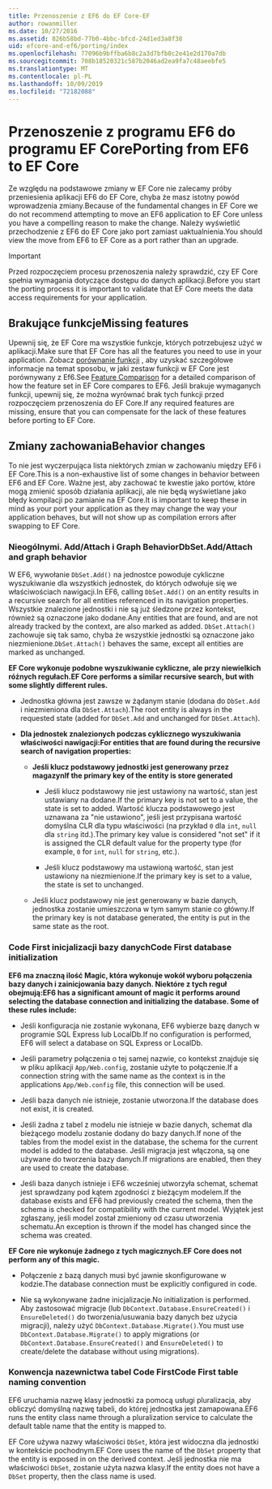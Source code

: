 ```yaml
---
title: Przenoszenie z EF6 do EF Core-EF
author: rowanmiller
ms.date: 10/27/2016
ms.assetid: 826b58bd-77b0-4bbc-bfcd-24d1ed3a8f38
uid: efcore-and-ef6/porting/index
ms.openlocfilehash: 77096b9bffba6b8c2a3d7bfb0c2e41e2d170a7db
ms.sourcegitcommit: 708b18520321c587b2046ad2ea9fa7c48aeebfe5
ms.translationtype: MT
ms.contentlocale: pl-PL
ms.lasthandoff: 10/09/2019
ms.locfileid: "72182088"
---
```

# <a name="porting-from-ef6-to-ef-core"></a><span data-ttu-id="674b4-102">Przenoszenie z programu EF6 do programu EF Core</span><span class="sxs-lookup"><span data-stu-id="674b4-102">Porting from EF6 to EF Core</span></span>

<span data-ttu-id="674b4-103">Ze względu na podstawowe zmiany w EF Core nie zalecamy próby przeniesienia aplikacji EF6 do EF Core, chyba że masz istotny powód wprowadzenia zmiany.</span><span class="sxs-lookup"><span data-stu-id="674b4-103">Because of the fundamental changes in EF Core we do not recommend attempting to move an EF6 application to EF Core unless you have a compelling reason to make the change.</span></span>
<span data-ttu-id="674b4-104">Należy wyświetlić przechodzenie z EF6 do EF Core jako port zamiast uaktualnienia.</span><span class="sxs-lookup"><span data-stu-id="674b4-104">You should view the move from EF6 to EF Core as a port rather than an upgrade.</span></span>

> [!IMPORTANT]
> <span data-ttu-id="674b4-105">Przed rozpoczęciem procesu przenoszenia należy sprawdzić, czy EF Core spełnia wymagania dotyczące dostępu do danych aplikacji.</span><span class="sxs-lookup"><span data-stu-id="674b4-105">Before you start the porting process it is important to validate that EF Core meets the data access requirements for your application.</span></span>

## <a name="missing-features"></a><span data-ttu-id="674b4-106">Brakujące funkcje</span><span class="sxs-lookup"><span data-stu-id="674b4-106">Missing features</span></span>

<span data-ttu-id="674b4-107">Upewnij się, że EF Core ma wszystkie funkcje, których potrzebujesz użyć w aplikacji.</span><span class="sxs-lookup"><span data-stu-id="674b4-107">Make sure that EF Core has all the features you need to use in your application.</span></span> <span data-ttu-id="674b4-108">Zobacz [porównanie funkcji](xref:efcore-and-ef6/index) , aby uzyskać szczegółowe informacje na temat sposobu, w jaki zestaw funkcji w EF Core jest porównywany z Ef6.</span><span class="sxs-lookup"><span data-stu-id="674b4-108">See [Feature Comparison](xref:efcore-and-ef6/index) for a detailed comparison of how the feature set in EF Core compares to EF6.</span></span> <span data-ttu-id="674b4-109">Jeśli brakuje wymaganych funkcji, upewnij się, że można wyrównać brak tych funkcji przed rozpoczęciem przenoszenia do EF Core.</span><span class="sxs-lookup"><span data-stu-id="674b4-109">If any required features are missing, ensure that you can compensate for the lack of these features before porting to EF Core.</span></span>

## <a name="behavior-changes"></a><span data-ttu-id="674b4-110">Zmiany zachowania</span><span class="sxs-lookup"><span data-stu-id="674b4-110">Behavior changes</span></span>

<span data-ttu-id="674b4-111">To nie jest wyczerpująca lista niektórych zmian w zachowaniu między EF6 i EF Core.</span><span class="sxs-lookup"><span data-stu-id="674b4-111">This is a non-exhaustive list of some changes in behavior between EF6 and EF Core.</span></span> <span data-ttu-id="674b4-112">Ważne jest, aby zachować te kwestie jako portów, które mogą zmienić sposób działania aplikacji, ale nie będą wyświetlane jako błędy kompilacji po zamianie na EF Core.</span><span class="sxs-lookup"><span data-stu-id="674b4-112">It is important to keep these in mind as your port your application as they may change the way your application behaves, but will not show up as compilation errors after swapping to EF Core.</span></span>

### <a name="dbsetaddattach-and-graph-behavior"></a><span data-ttu-id="674b4-113">Nieogólnymi. Add/Attach i Graph Behavior</span><span class="sxs-lookup"><span data-stu-id="674b4-113">DbSet.Add/Attach and graph behavior</span></span>

<span data-ttu-id="674b4-114">W EF6, wywołanie `DbSet.Add()` na jednostce powoduje cykliczne wyszukiwanie dla wszystkich jednostek, do których odwołuje się we właściwościach nawigacji.</span><span class="sxs-lookup"><span data-stu-id="674b4-114">In EF6, calling `DbSet.Add()` on an entity results in a recursive search for all entities referenced in its navigation properties.</span></span> <span data-ttu-id="674b4-115">Wszystkie znalezione jednostki i nie są już śledzone przez kontekst, również są oznaczone jako dodane.</span><span class="sxs-lookup"><span data-stu-id="674b4-115">Any entities that are found, and are not already tracked by the context, are also marked as added.</span></span> <span data-ttu-id="674b4-116">`DbSet.Attach()` zachowuje się tak samo, chyba że wszystkie jednostki są oznaczone jako niezmienione.</span><span class="sxs-lookup"><span data-stu-id="674b4-116">`DbSet.Attach()` behaves the same, except all entities are marked as unchanged.</span></span>

<span data-ttu-id="674b4-117">**EF Core wykonuje podobne wyszukiwanie cykliczne, ale przy niewielkich różnych regułach.**</span><span class="sxs-lookup"><span data-stu-id="674b4-117">**EF Core performs a similar recursive search, but with some slightly different rules.**</span></span>

*  <span data-ttu-id="674b4-118">Jednostka główna jest zawsze w żądanym stanie (dodana do `DbSet.Add` i niezmieniona dla `DbSet.Attach`).</span><span class="sxs-lookup"><span data-stu-id="674b4-118">The root entity is always in the requested state (added for `DbSet.Add` and unchanged for `DbSet.Attach`).</span></span>

*  <span data-ttu-id="674b4-119">**Dla jednostek znalezionych podczas cyklicznego wyszukiwania właściwości nawigacji:**</span><span class="sxs-lookup"><span data-stu-id="674b4-119">**For entities that are found during the recursive search of navigation properties:**</span></span>

    *  <span data-ttu-id="674b4-120">**Jeśli klucz podstawowy jednostki jest generowany przez magazyn**</span><span class="sxs-lookup"><span data-stu-id="674b4-120">**If the primary key of the entity is store generated**</span></span>

        * <span data-ttu-id="674b4-121">Jeśli klucz podstawowy nie jest ustawiony na wartość, stan jest ustawiany na dodane.</span><span class="sxs-lookup"><span data-stu-id="674b4-121">If the primary key is not set to a value, the state is set to added.</span></span> <span data-ttu-id="674b4-122">Wartość klucza podstawowego jest uznawana za "nie ustawiono", jeśli jest przypisana wartość domyślna CLR dla typu właściwości (na przykład `0` dla `int`, `null` dla `string` itd.).</span><span class="sxs-lookup"><span data-stu-id="674b4-122">The primary key value is considered "not set" if it is assigned the CLR default value for the property type (for example, `0` for `int`, `null` for `string`, etc.).</span></span>

        * <span data-ttu-id="674b4-123">Jeśli klucz podstawowy ma ustawioną wartość, stan jest ustawiony na niezmienione.</span><span class="sxs-lookup"><span data-stu-id="674b4-123">If the primary key is set to a value, the state is set to unchanged.</span></span>

    *  <span data-ttu-id="674b4-124">Jeśli klucz podstawowy nie jest generowany w bazie danych, jednostka zostanie umieszczona w tym samym stanie co główny.</span><span class="sxs-lookup"><span data-stu-id="674b4-124">If the primary key is not database generated, the entity is put in the same state as the root.</span></span>

### <a name="code-first-database-initialization"></a><span data-ttu-id="674b4-125">Code First inicjalizacji bazy danych</span><span class="sxs-lookup"><span data-stu-id="674b4-125">Code First database initialization</span></span>

<span data-ttu-id="674b4-126">**EF6 ma znaczną ilość Magic, która wykonuje wokół wyboru połączenia bazy danych i zainicjowania bazy danych. Niektóre z tych reguł obejmują:**</span><span class="sxs-lookup"><span data-stu-id="674b4-126">**EF6 has a significant amount of magic it performs around selecting the database connection and initializing the database. Some of these rules include:**</span></span>

* <span data-ttu-id="674b4-127">Jeśli konfiguracja nie zostanie wykonana, EF6 wybierze bazę danych w programie SQL Express lub LocalDb.</span><span class="sxs-lookup"><span data-stu-id="674b4-127">If no configuration is performed, EF6 will select a database on SQL Express or LocalDb.</span></span>

* <span data-ttu-id="674b4-128">Jeśli parametry połączenia o tej samej nazwie, co kontekst znajduje się w pliku aplikacji `App/Web.config`, zostanie użyte to połączenie.</span><span class="sxs-lookup"><span data-stu-id="674b4-128">If a connection string with the same name as the context is in the applications `App/Web.config` file, this connection will be used.</span></span>

* <span data-ttu-id="674b4-129">Jeśli baza danych nie istnieje, zostanie utworzona.</span><span class="sxs-lookup"><span data-stu-id="674b4-129">If the database does not exist, it is created.</span></span>

* <span data-ttu-id="674b4-130">Jeśli żadna z tabel z modelu nie istnieje w bazie danych, schemat dla bieżącego modelu zostanie dodany do bazy danych.</span><span class="sxs-lookup"><span data-stu-id="674b4-130">If none of the tables from the model exist in the database, the schema for the current model is added to the database.</span></span> <span data-ttu-id="674b4-131">Jeśli migracja jest włączona, są one używane do tworzenia bazy danych.</span><span class="sxs-lookup"><span data-stu-id="674b4-131">If migrations are enabled, then they are used to create the database.</span></span>

* <span data-ttu-id="674b4-132">Jeśli baza danych istnieje i EF6 wcześniej utworzyła schemat, schemat jest sprawdzany pod kątem zgodności z bieżącym modelem.</span><span class="sxs-lookup"><span data-stu-id="674b4-132">If the database exists and EF6 had previously created the schema, then the schema is checked for compatibility with the current model.</span></span> <span data-ttu-id="674b4-133">Wyjątek jest zgłaszany, jeśli model został zmieniony od czasu utworzenia schematu.</span><span class="sxs-lookup"><span data-stu-id="674b4-133">An exception is thrown if the model has changed since the schema was created.</span></span>

<span data-ttu-id="674b4-134">**EF Core nie wykonuje żadnego z tych magicznych.**</span><span class="sxs-lookup"><span data-stu-id="674b4-134">**EF Core does not perform any of this magic.**</span></span>

* <span data-ttu-id="674b4-135">Połączenie z bazą danych musi być jawnie skonfigurowane w kodzie.</span><span class="sxs-lookup"><span data-stu-id="674b4-135">The database connection must be explicitly configured in code.</span></span>

* <span data-ttu-id="674b4-136">Nie są wykonywane żadne inicjalizacje.</span><span class="sxs-lookup"><span data-stu-id="674b4-136">No initialization is performed.</span></span> <span data-ttu-id="674b4-137">Aby zastosować migracje (lub `DbContext.Database.EnsureCreated()` i `EnsureDeleted()` do tworzenia/usuwania bazy danych bez użycia migracji), należy użyć `DbContext.Database.Migrate()`.</span><span class="sxs-lookup"><span data-stu-id="674b4-137">You must use `DbContext.Database.Migrate()` to apply migrations (or `DbContext.Database.EnsureCreated()` and `EnsureDeleted()` to create/delete the database without using migrations).</span></span>

### <a name="code-first-table-naming-convention"></a><span data-ttu-id="674b4-138">Konwencja nazewnictwa tabel Code First</span><span class="sxs-lookup"><span data-stu-id="674b4-138">Code First table naming convention</span></span>

<span data-ttu-id="674b4-139">EF6 uruchamia nazwę klasy jednostki za pomocą usługi pluralizacja, aby obliczyć domyślną nazwę tabeli, do której jednostka jest zamapowana.</span><span class="sxs-lookup"><span data-stu-id="674b4-139">EF6 runs the entity class name through a pluralization service to calculate the default table name that the entity is mapped to.</span></span>

<span data-ttu-id="674b4-140">EF Core używa nazwy właściwości `DbSet`, która jest widoczna dla jednostki w kontekście pochodnym.</span><span class="sxs-lookup"><span data-stu-id="674b4-140">EF Core uses the name of the `DbSet` property that the entity is exposed in on the derived context.</span></span> <span data-ttu-id="674b4-141">Jeśli jednostka nie ma właściwości `DbSet`, zostanie użyta nazwa klasy.</span><span class="sxs-lookup"><span data-stu-id="674b4-141">If the entity does not have a `DbSet` property, then the class name is used.</span></span>
